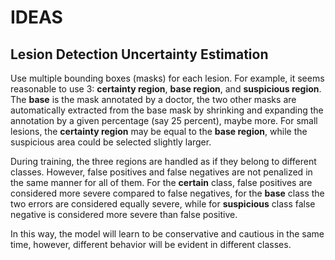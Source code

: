# IDEAS

## Lesion Detection Uncertainty Estimation

Use multiple bounding boxes (masks) for each lesion. 
For example, it seems reasonable to use 3: **certainty region**,
**base region**, and **suspicious region**. The **base** is the
mask annotated by a doctor, the two other masks are automatically
extracted from the base mask by shrinking and expanding the
annotation by a given percentage (say 25 percent), maybe more.
For small lesions, the **certainty region** may be equal to the
**base region**, while the suspicious area could be selected
slightly larger.

During training, the three regions are handled as if they
belong to different classes. However, false positives and false
negatives are not penalized in the same manner for all of them.
For the **certain** class, false positives are considered more
severe compared to false negatives, for the **base** class the
two errors are considered equally severe, while for **suspicious**
class false negative is considered more severe than false positive.

In this way, the model will learn to be conservative and cautious
in the same time, however, different behavior will be evident in
different classes.
